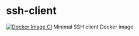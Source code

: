# ssh-client
[![Docker Image CI](https://github.com/sprocksolutions/ssh-client/actions/workflows/docker-image.yml/badge.svg)](https://github.com/sprocksolutions/ssh-client/actions/workflows/docker-image.yml)
Minimal SSH client Docker image
